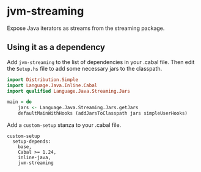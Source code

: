 # jvm-streaming

Expose Java iterators as streams from the streaming package.

## Using it as a dependency

Add `jvm-streaming` to the list of dependencies in your .cabal file.
Then edit the `Setup.hs` file to add some necessary jars to the
classpath.

```Haskell
import Distribution.Simple
import Language.Java.Inline.Cabal
import qualified Language.Java.Streaming.Jars

main = do
    jars <- Language.Java.Streaming.Jars.getJars
    defaultMainWithHooks (addJarsToClasspath jars simpleUserHooks)
```

Add a `custom-setup` stanza to your .cabal file.

```
custom-setup
  setup-depends:
    base,
    Cabal >= 1.24,
    inline-java,
    jvm-streaming
```
